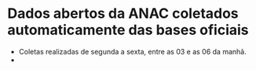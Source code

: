 # Dados abertos da ANAC coletados automaticamente das bases oficiais

- Coletas realizadas de segunda a sexta, entre as 03 e as 06 da manhã.
- 
